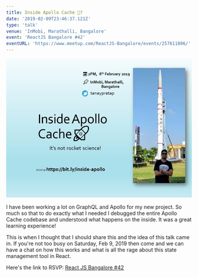 ```yaml
---
title: Inside Apollo Cache 🚀?
date: '2019-02-09T23:46:37.121Z'
type: 'talk'
venue: 'InMobi, Marathalli, Bangalore'
event: 'ReactJS Bangalore #42'
eventURL: 'https://www.meetup.com/ReactJS-Bangalore/events/257611806/'
---
```


![The organizers shared the poster recently, I feel this came out really well](./inside-apollo-cache-tanay-pratap.jpg)

I have been working a lot on GraphQL and Apollo for my new project. So much so that to do exactly what I needed I debugged the entire Apollo Cache codebase and understood what happens on the inside. It was a great learning experience!

This is when I thought that I should share this and the idea of this talk came in. If you're not too busy on Saturday, Feb 9, 2019 then come and we can have a chat on how this works and what is all the rage about this state management tool in React.

Here's the link to RSVP: [React JS Bangalore #42](https://www.meetup.com/ReactJS-Bangalore/events/257611806/)
